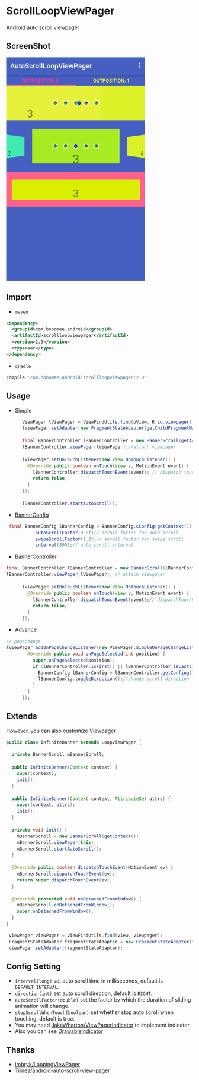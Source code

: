 # ScrollLoopViewPager

Android auto scroll viewpager


## ScreenShot

![AutoScrollLoopViewPager](screenshot/shot.gif "AutoScrollLoopViewPager")

## Import
- `maven`

```xml
<dependency>
  <groupId>com.bobomee.android</groupId>
  <artifactId>scrollloopviewpager</artifactId>
  <version>2.0</version>
  <type>aar</type>
</dependency>
```

- `gradle`

```groovy
compile 'com.bobomee.android:scrollloopviewpager:2.0'
```

## Usage


- Simple

```java
      ViewPager lViewPager = ViewFindUtils.find(pView, R.id.viewpager);
      lViewPager.setAdapter(new FragmentStateAdapter(getChildFragmentManager()));

      final BannerController lBannerController = new BannerScroll(getActivity());//use default BannerConfig
      lBannerController.viewPager(lViewPager);//attach viewpager

      lViewPager.setOnTouchListener(new View.OnTouchListener() {
        @Override public boolean onTouch(View v, MotionEvent event) {
          lBannerController.dispatchTouchEvent(event); // dispatch touchevent
          return false;
        }
      });

      lBannerController.startAutoScroll();
```


-  [BannerConfig](https://github.com/BoBoMEe/AutoScrollLoopViewPager/blob/master/scrollloopviewpager/src/main/java/com/bobomee/android/scrollloopviewpager/autoscrollviewpager/BannerConfig.java)

```java
 final BannerConfig lBannerConfig = BannerConfig.sConfig(getContext())
          .autoScrollFactor(0.8f)// scroll factor for auto scroll
          .swipeScrollFactor(1.2f)// scroll factor for swipe scroll
          .interval(800);// auto scroll interval
```

- [BannerController](https://github.com/BoBoMEe/AutoScrollLoopViewPager/blob/master/scrollloopviewpager/src/main/java/com/bobomee/android/scrollloopviewpager/autoscrollviewpager/BannerController.java)

```java
final BannerController lBannerController = new BannerScroll(lBannerConfig);//use custom config
lBannerController.viewPager(lViewPager); // attach viewpager

      lViewPager.setOnTouchListener(new View.OnTouchListener() {
        @Override public boolean onTouch(View v, MotionEvent event) {
          lBannerController.dispatchTouchEvent(event);// dispatchTouchEvent,stop scroll when touch
          return false;
        }
      });
```

- Advance

```java
// pagechange
lViewPager.addOnPageChangeListener(new ViewPager.SimpleOnPageChangeListener() {
        @Override public void onPageSelected(int position) {
          super.onPageSelected(position);
          if (lBannerController.isFirst() || lBannerController.isLast()) {
            BannerConfig lBannerConfig = lBannerController.getConfing();
            lBannerConfig.toggleDirection();//change scroll direction
          }
        }
      });
```
## Extends

However, you can also customize Viewpager

```java
public class InfiniteBanner extends LoopViewPager {

  private BannerScroll mBannerScroll;

  public InfiniteBanner(Context context) {
    super(context);
    init();
  }

  public InfiniteBanner(Context context, AttributeSet attrs) {
    super(context, attrs);
    init();
  }

  private void init() {
    mBannerScroll = new BannerScroll(getContext());
    mBannerScroll.viewPager(this);
    mBannerScroll.startAutoScroll();
  }

  @Override public boolean dispatchTouchEvent(MotionEvent ev) {
    mBannerScroll.dispatchTouchEvent(ev);
    return super.dispatchTouchEvent(ev);
  }

  @Override protected void onDetachedFromWindow() {
    mBannerScroll.onDetachedFromWindow();
    super.onDetachedFromWindow();
  }
}
```

```java
 ViewPager viewPager = ViewFindUtils.find(view, viewpager);
 FragmentStateAdapter fragmentStateAdapter = new FragmentStateAdapter(fragmentManager);
 viewPager.setAdapter(fragmentStateAdapter);
```

## Config Setting

- `interval(long)` set auto scroll time in milliseconds, default is `DEFAULT_INTERVAL`.
- `direction(int)` set auto scroll direction, default is `RIGHT`.
- `autoScrollFactor(double)` set the factor by which the duration of sliding animation will change.
- `stopScrollWhenTouch(boolean)` set whether stop auto scroll when touching, default is true.
- You may need [JakeWharton/ViewPagerIndicator](https://github.com/JakeWharton/Android-ViewPagerIndicator) to implement indicator. 
- Also you can see [DrawableIndicator](https://github.com/BoBoMEe/DrawableIndicator)

## Thanks

*   [imbryk/LoopingViewPager](https://github.com/imbryk/LoopingViewPager)
*   [Trinea/android-auto-scroll-view-pager](https://github.com/Trinea/android-auto-scroll-view-pager)
